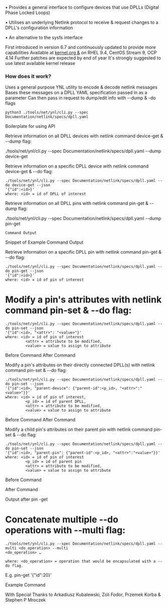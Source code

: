 • Provides a general interface to configure devices that use DPLLs (Digital Phase Locked Loops)

• Utilises an underlying Netlink protocol to receive & request changes to a DPLL's configuration information

• An alternative to the sysfs interface

First introduced in version 6.7 and continuously updated to provide more capabilities
  Available at [kernel.org &](https://www.kernel.org/) on RHEL 9.4, CentOS Stream 9, OCP 4.14
Further patches are expected by end of year
It's strongly suggested to use latest available kernel release

### How does it work?

Uses a general purpose YNL utility to encode & decode netlink messages
Bases these messages on a DPLL YAML specification passed in as a parameter
Can then pass in request to dump/edit info with --dump & -do flags

```
python3 ./tools/net/ynl/cli.py --spec Documentation/netlink/specs/dpll.yaml
```

Boilerplate for using API

Retrieve information on all DPLL devices with netlink command device-get & --dump flag:

./tools/net/ynl/cli.py --spec Documentation/netlink/specs/dpll.yaml --dump device-get

Retrieve information on a specific DPLL device with netlink command device-get & --do flag:

```
./tools/net/ynl/cli.py --spec Documentation/netlink/specs/dpll.yaml --do device-get --json
'{"id":<id>}'
where: <id> = id of DPLL of interest
```

Retrieve information on all DPLL pins with netlink command pin-get & --dump flag:

./tools/net/ynl/cli.py --spec Documentation/netlink/specs/dpll.yaml --dump pin-get

```
Command Output
```

Snippet of Example Command Output

Retrieve information on a specific DPLL pin with netlink command pin-get & --do flag:

```
./tools/net/ynl/cli.py --spec Documentation/netlink/specs/dpll.yaml --do pin-get --json
'{"id":<id>}'
where: <id> = id of pin of interest
```

# Modify a pin's attributes with netlink command pin-set & --do flag:

```
./tools/net/ynl/cli.py --spec Documentation/netlink/specs/dpll.yaml --do pin-set --json
'{"id":<id>, "<attr>": "<value>"}'
where: <id> = id of pin of interest
         <attr> = attribute to be modified, 
         <value> = value to assign to attribute
```

Before Command After Command

Modify a pin's attributes on their directly connected DPLL(s) with netlink command pin-set & --do flag:

```
./tools/net/ynl/cli.py --spec Documentation/netlink/specs/dpll.yaml --do pin-set --json
'{"id":<id>, "parent-device": {"parent-id":<p_id>, "<attr>":"<value>"}}'
where: <id> = id of pin of interest,
         <p_id> = id of parent DPLL,
         <attr> = attribute to be modified, 
         <value> = value to assign to attribute
```

Before Command After Command

Modify a child pin's attributes on their parent pin with netlink command pin-set & --do flag:

```
./tools/net/ynl/cli.py --spec Documentation/netlink/specs/dpll.yaml --do pin-set --json
'{"id":<id>, "parent-pin": {"parent-id":<p_id>, "<attr>":"<value>"}}'
where: <id> = id of pin of interest
         <p_id> = id of parent pin
         <attr> = attribute to be modified, 
         <value> = value to assign to attribute
```

Before Command

After Command

Output after pin -get

# Concatenate multiple --do operations with --multi flag:

```
./tools/net/ynl/cli.py --spec Documentation/netlink/specs/dpll.yaml --multi <do_operation> --multi 
<do_operation> …
```

```
where: <do_operation> = operation that would be encapsulated with a --do flag.
```

E.g. pin-get '{"id":20}'

Example Command

With Special Thanks to Arkadiusz Kubalewski, Zoli Fodor, Przemek Korba & Stephen P Mroczek